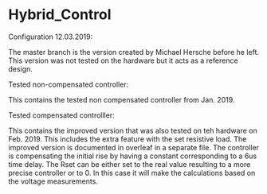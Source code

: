 # Hybrid_Control

Configuration 12.03.2019:

The master branch is the version created by Michael Hersche before he left. This version was not tested on the hardware but it acts as a reference design. 


Tested non-compensated controller:

This contains the tested non compensated controller from Jan. 2019. 


Tested compensated controlller:

This contains the improved version that was also tested on teh hardware on Feb. 2019. This includes the extra feature with the set resistive load. 
The improved version is documented in overleaf in a separate file.
The controller is compensating the initial rise by having a constant corresponding to a 6us time delay. 
The Rset can be either set to the real value resulting to a more precise controller or to 0. In this case it will make the calculations based on the voltage measurements. 
